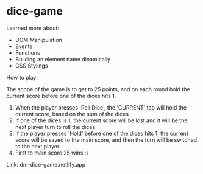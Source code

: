 # dice-game

Learned more about:
- DOM Manipulation
- Events
- Functions 
- Building an element name dinamically
- CSS Stylings

How to play:

The scope of the game is to get to 25 points, and on each round hold the current score before one of the dices hits 1.
1. When the player presses 'Roll Dice', the 'CURRENT' tab will hold the current score, based on the sum of the dices.
2. If one of the dices is 1, the current score will be lost and it will be the next player turn to roll the dices.
3. If the player presses 'Hold' before one of the dices hits 1, the current score will be saved to the main score, and then the turn will be switched to the next player.
4. First to main score 25 wins :)

Link: dm-dice-game.netlify.app
  
